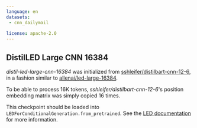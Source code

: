 ```yaml
---
language: en
datasets:
 - cnn_dailymail
 
license: apache-2.0
---
```


## DistilLED Large CNN 16384

*distil-led-large-cnn-16384* was initialized from [sshleifer/distilbart-cnn-12-6](https://huggingface.co/sshleifer/distilbart-cnn-12-6), in a fashion similar to [allenai/led-large-16384](https://huggingface.co/allenai/led-large-16384).

To be able to process 16K tokens, *sshleifer/distilbart-cnn-12-6*'s position embedding matrix was simply copied 16 times.

This checkpoint should be loaded into `LEDForConditionalGeneration.from_pretrained`. See the [LED documentation](https://huggingface.co/transformers/model_doc/led.html) for more information.
